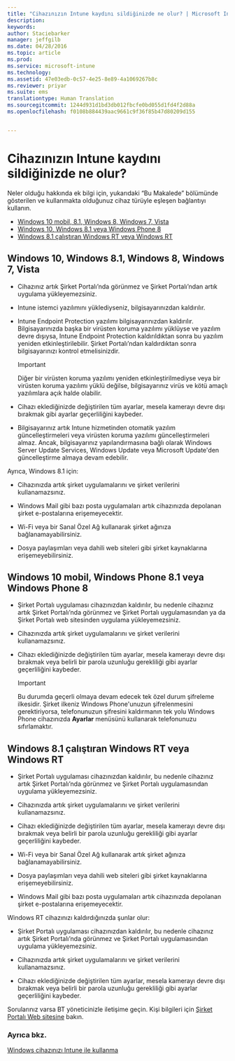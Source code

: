 ```yaml
---
title: "Cihazınızın Intune kaydını sildiğinizde ne olur? | Microsoft Intune"
description: 
keywords: 
author: Staciebarker
manager: jeffgilb
ms.date: 04/28/2016
ms.topic: article
ms.prod: 
ms.service: microsoft-intune
ms.technology: 
ms.assetid: 47e03edb-0c57-4e25-8e89-4a1069267b8c
ms.reviewer: priyar
ms.suite: ems
translationtype: Human Translation
ms.sourcegitcommit: 1244d931d1bd3db012fbcfe0bd055d1fd4f2d88a
ms.openlocfilehash: f0108b884439aac9661c9f36f85b47d80209d155


---
```



# Cihazınızın Intune kaydını sildiğinizde ne olur?

Neler olduğu hakkında ek bilgi için, yukarıdaki “Bu Makalede” bölümünde gösterilen ve kullanmakta olduğunuz cihaz türüyle eşleşen bağlantıyı kullanın.

- [Windows 10 mobil, 8.1, Windows 8, Windows 7, Vista](#windows-10-mobile--8-1,-windows-8,-windows-7,-vista)
- [Windows 10, Windows 8.1 veya Windows Phone 8](#windows-10--windows-8-1-or-windows-phone-8)
- [Windows 8.1 çalıştıran Windows RT veya Windows RT](#windows-rt-running-windows-8-1-or-windows-rt)


## Windows 10, Windows 8.1, Windows 8, Windows 7, Vista

-   Cihazınız artık Şirket Portalı’nda görünmez ve Şirket Portalı’ndan artık uygulama yükleyemezsiniz.

-   Intune istemci yazılımını yüklediyseniz, bilgisayarınızdan kaldırılır.

-   Intune Endpoint Protection yazılımı bilgisayarınızdan kaldırılır. Bilgisayarınızda başka bir virüsten koruma yazılımı yüklüyse ve yazılım devre dışıysa, Intune Endpoint Protection kaldırıldıktan sonra bu yazılım yeniden etkinleştirilebilir. Şirket Portalı’ndan kaldırdıktan sonra bilgisayarınızı kontrol etmelisinizdir.

    > [!IMPORTANT]
    > Diğer bir virüsten koruma yazılımı yeniden etkinleştirilmediyse veya bir virüsten koruma yazılımı yüklü değilse, bilgisayarınız virüs ve kötü amaçlı yazılımlara açık halde olabilir.

-   Cihazı eklediğinizde değiştirilen tüm ayarlar, mesela kamerayı devre dışı bırakmak gibi ayarlar geçerliliğini kaybeder.

-   Bilgisayarınız artık Intune hizmetinden otomatik yazılım güncelleştirmeleri veya virüsten koruma yazılımı güncelleştirmeleri almaz. Ancak, bilgisayarınız yapılandırmasına bağlı olarak Windows Server Update Services, Windows Update veya Microsoft Update'den güncelleştirme almaya devam edebilir.

Ayrıca, Windows 8.1 için:

-   Cihazınızda artık şirket uygulamalarını ve şirket verilerini kullanamazsınız.

-   Windows Mail gibi bazı posta uygulamaları artık cihazınızda depolanan şirket e-postalarına erişemeyecektir.

-   Wi-Fi veya bir Sanal Özel Ağ kullanarak şirket ağınıza bağlanamayabilirsiniz.

-   Dosya paylaşımları veya dahili web siteleri gibi şirket kaynaklarına erişemeyebilirsiniz.

## Windows 10 mobil, Windows Phone 8.1 veya Windows Phone 8

-   Şirket Portalı uygulaması cihazınızdan kaldırılır, bu nedenle cihazınız artık Şirket Portalı’nda görünmez ve Şirket Portalı uygulamasından ya da Şirket Portalı web sitesinden uygulama yükleyemezsiniz.

-   Cihazınızda artık şirket uygulamalarını ve şirket verilerini kullanamazsınız.

-   Cihazı eklediğinizde değiştirilen tüm ayarlar, mesela kamerayı devre dışı bırakmak veya belirli bir parola uzunluğu gerekliliği gibi ayarlar geçerliliğini kaybeder.

    > [!IMPORTANT]
    > Bu durumda geçerli olmaya devam edecek tek özel durum şifreleme ilkesidir. Şirket ilkeniz Windows Phone'unuzun şifrelenmesini gerektiriyorsa, telefonunuzun şifresini kaldırmanın tek yolu Windows Phone cihazınızda **Ayarlar** menüsünü kullanarak telefonunuzu sıfırlamaktır.

## Windows 8.1 çalıştıran Windows RT veya Windows RT

-   Şirket Portalı uygulaması cihazınızdan kaldırılır, bu nedenle cihazınız artık Şirket Portalı’nda görünmez ve Şirket Portalı uygulamasından uygulama yükleyemezsiniz.

-   Cihazınızda artık şirket uygulamalarını ve şirket verilerini kullanamazsınız.

-   Cihazı eklediğinizde değiştirilen tüm ayarlar, mesela kamerayı devre dışı bırakmak veya belirli bir parola uzunluğu gerekliliği gibi ayarlar geçerliliğini kaybeder.

-   Wi-Fi veya bir Sanal Özel Ağ kullanarak artık şirket ağınıza bağlanamayabilirsiniz.

-   Dosya paylaşımları veya dahili web siteleri gibi şirket kaynaklarına erişemeyebilirsiniz.

-   Windows Mail gibi bazı posta uygulamaları artık cihazınızda depolanan şirket e-postalarına erişemeyecektir.

Windows RT cihazınızı kaldırdığınızda şunlar olur:

-   Şirket Portalı uygulaması cihazınızdan kaldırılır, bu nedenle cihazınız artık Şirket Portalı’nda görünmez ve Şirket Portalı uygulamasından uygulama yükleyemezsiniz.

-   Cihazınızda artık şirket uygulamalarını ve şirket verilerini kullanamazsınız.

-   Cihazı eklediğinizde değiştirilen tüm ayarlar, mesela kamerayı devre dışı bırakmak veya belirli bir parola uzunluğu gerekliliği gibi ayarlar geçerliliğini kaybeder.

Sorularınız varsa BT yöneticinizle iletişime geçin. Kişi bilgileri için [Şirket Portalı Web sitesine](http://portal.manage.microsoft.com) bakın.

### Ayrıca bkz.
[Windows cihazınızı Intune ile kullanma](using-your-windows-device-with-intune.md)


<!--HONumber=Jun16_HO4-->


